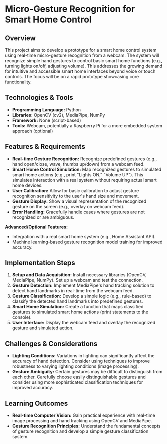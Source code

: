 # Micro-Gesture Recognition for Smart Home Control

## Overview

This project aims to develop a prototype for a smart home control system using real-time micro-gesture recognition from a webcam.  The system will recognize simple hand gestures to control basic smart home functions (e.g., turning lights on/off, adjusting volume). This addresses the growing demand for intuitive and accessible smart home interfaces beyond voice or touch controls.  The focus will be on a rapid prototype showcasing core functionality.

## Technologies & Tools

* **Programming Language:** Python
* **Libraries:** OpenCV (cv2), MediaPipe, NumPy
* **Framework:**  None (script-based)
* **Tools:**  Webcam, potentially a Raspberry Pi for a more embedded system approach (optional)


## Features & Requirements

- **Real-time Gesture Recognition:**  Recognize predefined gestures (e.g., hand open/close, wave, thumbs up/down) from a webcam feed.
- **Smart Home Control Simulation:**  Map recognized gestures to simulated smart home actions (e.g., print "Lights ON," "Volume UP").  This simulates interaction with a real system without requiring actual smart home devices.
- **User Calibration:** Allow for basic calibration to adjust gesture recognition sensitivity to the user's hand size and movement.
- **Gesture Display:** Show a visual representation of the recognized gesture on the screen (e.g., overlay on webcam feed).
- **Error Handling:** Gracefully handle cases where gestures are not recognized or are ambiguous.

**Advanced/Optional Features:**
- Integration with a real smart home system (e.g., Home Assistant API).
- Machine learning-based gesture recognition model training for improved accuracy.


## Implementation Steps

1. **Setup and Data Acquisition:** Install necessary libraries (OpenCV, MediaPipe, NumPy). Set up a webcam and test the connection.
2. **Gesture Detection:** Implement MediaPipe's hand tracking solution to detect hand landmarks in real-time from the webcam feed.
3. **Gesture Classification:** Develop a simple logic (e.g., rule-based) to classify the detected hand landmarks into predefined gestures.
4. **Smart Home Simulation:**  Create a function that maps classified gestures to simulated smart home actions (print statements to the console).
5. **User Interface:**  Display the webcam feed and overlay the recognized gesture and simulated action.


## Challenges & Considerations

- **Lighting Conditions:**  Variations in lighting can significantly affect the accuracy of hand detection.  Consider using techniques to improve robustness to varying lighting conditions (image processing).
- **Gesture Ambiguity:**  Certain gestures may be difficult to distinguish from each other.  Carefully choose easily distinguishable gestures and consider using more sophisticated classification techniques for improved accuracy.


## Learning Outcomes

- **Real-time Computer Vision:**  Gain practical experience with real-time image processing and hand tracking using OpenCV and MediaPipe.
- **Gesture Recognition Principles:**  Understand the fundamental concepts of gesture recognition and develop a simple gesture classification system.


